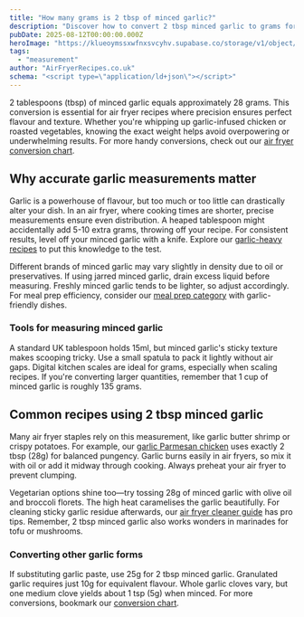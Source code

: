 ```yaml
---
title: "How many grams is 2 tbsp of minced garlic?"
description: "Discover how to convert 2 tbsp minced garlic to grams for precise air fryer cooking. Get accurate measurements and cooking tips in seconds!"
pubDate: 2025-08-12T00:00:00.000Z
heroImage: "https://klueoymssxwfnxsvcyhv.supabase.co/storage/v1/object/public/md/how-many-grams-is-2-tbsp-minced-garlic-8ba38926.webp"
tags:
  - "measurement"
author: "AirFryerRecipes.co.uk"
schema: "<script type=\"application/ld+json\"></script>"
---
```


<p>2 tablespoons (tbsp) of minced garlic equals approximately 28 grams. This conversion is essential for air fryer recipes where precision ensures perfect flavour and texture. Whether you're whipping up garlic-infused chicken or roasted vegetables, knowing the exact weight helps avoid overpowering or underwhelming results. For more handy conversions, check out our <a href=https://www.airfryerrecipe.co.uk/air-fryer-conversion-chart>air fryer conversion chart</a>.</p>  

<h2>Why accurate garlic measurements matter</h2>  
<p>Garlic is a powerhouse of flavour, but too much or too little can drastically alter your dish. In an air fryer, where cooking times are shorter, precise measurements ensure even distribution. A heaped tablespoon might accidentally add 5-10 extra grams, throwing off your recipe. For consistent results, level off your minced garlic with a knife. Explore our <a href=https://www.airfryerrecipe.co.uk/recipes>garlic-heavy recipes</a> to put this knowledge to the test.</p>  

<p>Different brands of minced garlic may vary slightly in density due to oil or preservatives. If using jarred minced garlic, drain excess liquid before measuring. Freshly minced garlic tends to be lighter, so adjust accordingly. For meal prep efficiency, consider our <a href=https://www.airfryerrecipe.co.uk/recipe-category/meal-prep>meal prep category</a> with garlic-friendly dishes.</p>  

<h3>Tools for measuring minced garlic</h3>  
<p>A standard UK tablespoon holds 15ml, but minced garlic's sticky texture makes scooping tricky. Use a small spatula to pack it lightly without air gaps. Digital kitchen scales are ideal for grams, especially when scaling recipes. If you're converting larger quantities, remember that 1 cup of minced garlic is roughly 135 grams.</p>  

<h2>Common recipes using 2 tbsp minced garlic</h2>  
<p>Many air fryer staples rely on this measurement, like garlic butter shrimp or crispy potatoes. For example, our <a href=https://www.airfryerrecipe.co.uk/recipe-category/chicken>garlic Parmesan chicken</a> uses exactly 2 tbsp (28g) for balanced pungency. Garlic burns easily in air fryers, so mix it with oil or add it midway through cooking. Always preheat your air fryer to prevent clumping.</p>  

<p>Vegetarian options shine too—try tossing 28g of minced garlic with olive oil and broccoli florets. The high heat caramelises the garlic beautifully. For cleaning sticky garlic residue afterwards, our <a href=https://www.airfryerrecipe.co.uk/air-fryer-cleaner>air fryer cleaner guide</a> has pro tips. Remember, 2 tbsp minced garlic also works wonders in marinades for tofu or mushrooms.</p>  

<h3>Converting other garlic forms</h3>  
<p>If substituting garlic paste, use 25g for 2 tbsp minced garlic. Granulated garlic requires just 10g for equivalent flavour. Whole garlic cloves vary, but one medium clove yields about 1 tsp (5g) when minced. For more conversions, bookmark our <a href=https://www.airfryerrecipe.co.uk/air-fryer-conversion-chart>conversion chart</a>.</p>